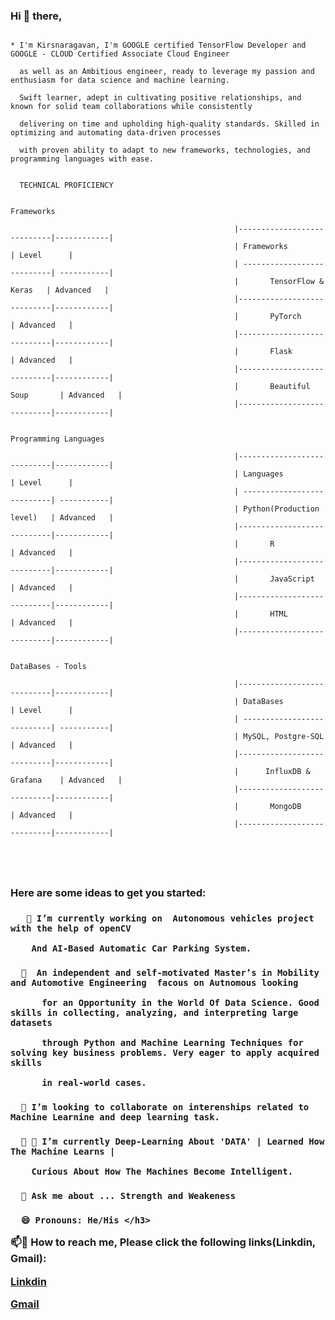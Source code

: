 <h3 align="left"> Hi 👋 there, </h3>

  ```  
  
  * I'm Kirsnaragavan, I'm GOOGLE certified TensorFlow Developer and GOOGLE - CLOUD Certified Associate Cloud Engineer 
  
    as well as an Ambitious engineer, ready to leverage my passion and enthusiasm for data science and machine learning. 
    
    Swift learner, adept in cultivating positive relationships, and known for solid team collaborations while consistently 
    
    delivering on time and upholding high-quality standards. Skilled in optimizing and automating data-driven processes 
    
    with proven ability to adapt to new frameworks, technologies, and programming languages with ease.  
    
    
    TECHNICAL PROFICIENCY 
    
                                                                    Frameworks
                                                                    
                                                    |----------------------------|------------|
                                                    | Frameworks                 | Level      |
                                                    | ---------------------------| -----------|
                                                    |       TensorFlow & Keras   | Advanced   |
                                                    |----------------------------|------------|
                                                    |       PyTorch              | Advanced   |
                                                    |----------------------------|------------|
                                                    |       Flask                | Advanced   |
                                                    |----------------------------|------------|
                                                    |       Beautiful Soup       | Advanced   |
                                                    |----------------------------|------------|
                                                    
                                                               Programming Languages
                                                               
                                                    |----------------------------|------------|
                                                    | Languages                  | Level      |
                                                    | ---------------------------| -----------|
                                                    | Python(Production level)   | Advanced   |
                                                    |----------------------------|------------|
                                                    |       R                    | Advanced   |
                                                    |----------------------------|------------|
                                                    |       JavaScript           | Advanced   |
                                                    |----------------------------|------------|
                                                    |       HTML                 | Advanced   |
                                                    |----------------------------|------------|
                                                    
                                                                DataBases - Tools
                                                               
                                                    |----------------------------|------------|
                                                    | DataBases                  | Level      |
                                                    | ---------------------------| -----------|
                                                    | MySQL, Postgre-SQL         | Advanced   |
                                                    |----------------------------|------------|
                                                    |      InfluxDB & Grafana    | Advanced   |
                                                    |----------------------------|------------|
                                                    |       MongoDB              | Advanced   |
                                                    |----------------------------|------------|
                                                    




```



<h3 align="left"> Here are some ideas to get you started:</h3>


<h3 align="left"> 
  
       🔭 I’m currently working on  Autonomous vehicles project with the help of openCV
        
        And AI-Based Automatic Car Parking System.

  
</h3>


<h3 align="left"'> 
  
      🌱  An independent and self-motivated Master’s in Mobility and Automotive Engineering  facous on Autnomous looking 

          for an Opportunity in the World Of Data Science. Good skills in collecting, analyzing, and interpreting large datasets 

          through Python and Machine Learning Techniques for solving key business problems. Very eager to apply acquired skills 

          in real-world cases.

</h3>
                 

<h3 align="left"> 
  
      👯 I’m looking to collaborate on interenships related to Machine Learnine and deep learning task.

</h3>
                 

<h3 align="left"> 
  
      👯 🤔 I’m currently Deep-Learning About 'DATA' | Learned How The Machine Learns |

        Curious About How The Machines Become Intelligent.

</h3>
                                                    

<h3 align="left"> 

      💬 Ask me about ... Strength and Weakeness

</h3>
                                                    

<h3 align="left"> 
  
      😄 Pronouns: He/His </h3>


📫💬 How to reach me, Please click the following links(Linkdin, Gmail):

[Linkdin](https://www.linkedin.com/in/arudpiragasam-krishnaragavan-a60590163/)

[Gmail](ragavan.arul26@gmail.com)




